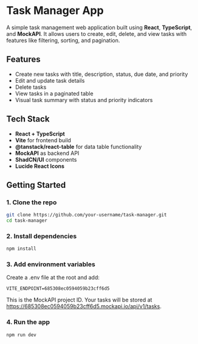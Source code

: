 # Task Manager App

A simple task management web application built using **React**, **TypeScript**, and **MockAPI**. It allows users to create, edit, delete, and view tasks with features like filtering, sorting, and pagination.

## Features

- Create new tasks with title, description, status, due date, and priority
- Edit and update task details
- Delete tasks
- View tasks in a paginated table
- Visual task summary with status and priority indicators

## Tech Stack

- **React + TypeScript**
- **Vite** for frontend build
- **@tanstack/react-table** for data table functionality
- **MockAPI** as backend API
- **ShadCN/UI** components
- **Lucide React Icons**

## Getting Started

### 1. Clone the repo

```bash
git clone https://github.com/your-username/task-manager.git
cd task-manager
```

### 2. Install dependencies

```bash
npm install
```

### 3. Add environment variables

Create a .env file at the root and add:

```
VITE_ENDPOINT=685308ec0594059b23cff6d5
```

This is the MockAPI project ID. Your tasks will be stored at https://685308ec0594059b23cff6d5.mockapi.io/api/v1/tasks.

### 4. Run the app

```bash
npm run dev
```
